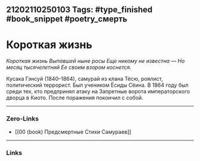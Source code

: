21202110250103
Tags: #type_finished #book_snippet #poetry_смерть
---
# Короткая жизнь

*Короткая жизнь
Выпавшей ныне росы
Еще никому не известна —
Но месяц тысячелетний
Ее своим взором коснется.*

Кусака Гэнсуй (1840–1864), самурай из клана Тёсю, роялист, политический террорист. Был учеником Ёсиды Сёина. В 1864 году был среди тех, кто предпринял атаку на Запретные ворота императорского дворца в Киото. После поражения покончил с собой. 

---
### Zero-Links
- [[00 (book) Предсмертные Стихи Самураев]]
---
### Links
